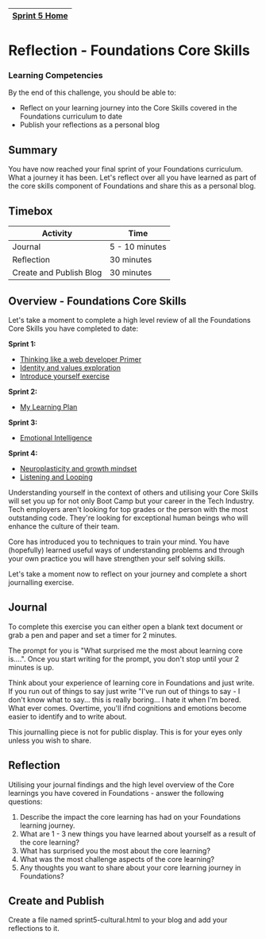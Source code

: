 [Sprint 5 Home](README.md)|
---|

# Reflection - Foundations Core Skills

### Learning Competencies
By the end of this challenge, you should be able to:

- Reflect on your learning journey into the Core Skills covered in the Foundations curriculum to date
- Publish your reflections as a personal blog

## Summary
You have now reached your final sprint of your Foundations curriculum.  What a journey it has been.  Let's reflect over all you have learned as part of the core skills component of Foundations and share this as a personal blog. 

## Timebox
Activity | Time|
------------|----------|
Journal | 5 - 10 minutes
Reflection | 30 minutes
Create and Publish Blog  | 30 minutes

## Overview - Foundations Core Skills
Let's take a moment to complete a high level review of all the Foundations Core Skills you have completed to date:

__Sprint 1:__
 - [Thinking like a web developer Primer](../sprint-1/think-like-a-programmer-primer.md)   
 - [Identity and values exploration](../sprint-1/core-identity-and-values.md) 
 - [Introduce yourself exercise](../sprint-1/core-introduce-yourself.md)  
 
 __Sprint 2:__
 - [My Learning Plan](../sprint-2/core-learning-plan.md)
 
 __Sprint 3:__
 - [Emotional Intelligence](../sprint-3/core-eq.md)
 
 __Sprint 4:__
 - [Neuroplasticity and growth mindset](../sprint-4/core-neuro-growth-mindset.md)
 - [Listening and Looping](../resources/listening-looping.md)


Understanding yourself in the context of others and utilising your Core Skills will set you up for not only Boot Camp but your career in the Tech Industry.
Tech employers aren't looking for top grades or the person with the most outstanding code.  They're looking for exceptional human beings who will enhance the culture of their team. 

Core has introduced you to techniques to train your mind.  You have (hopefully) learned useful ways of understanding problems and through your own practice you will have strengthen your self solving skills.

Let's take a moment now to reflect on your journey and complete a short journalling exercise.


## Journal

To complete this exercise you can either open a blank text document or grab a pen and paper and set a timer for 2 minutes.

The prompt for you is "What surprised me the most about learning core is....".
Once you start writing for the prompt, you don't stop until your 2 minutes is up.  

Think about your experience of learning core in Foundations and just write.  
If you run out of things to say just write "I've run out of things to say - I don't know what to say... this is really boring... I hate it when I'm bored.  What ever comes.  Overtime, you'll ifnd cognitions and emotions become easier to identify and to write about.  

This journalling piece is not for public display.  This is for your eyes only unless you wish to share.   


## Reflection

Utilising your journal findings and the high level overview of the Core learnings you have covered in Foundations - answer the following questions:

1. Describe the impact the core learning has had on your Foundations learning journey.
2. What are 1 - 3 new things you have learned about yourself as a result of the core learning?
3. What has surprised you the most about the core learning?
4. What was the most challenge aspects of the core learning?
4. Any thoughts you want to share about your core learning journey in Foundations?

## Create and Publish

Create a file named sprint5-cultural.html to your blog and add your reflections to it. 


